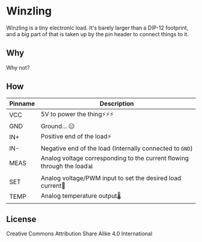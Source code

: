 # Winzling
Winzling is a tiny electronic load. It's barely larger than a DIP-12 footprint, and a big part of that is taken up by the pin header to connect things to it.

## Why
Why not?

## How
Pinname | Description
--------|------------
VCC|5V to power the thing⚡⚡⚡
GND|Ground... 😑
IN+|Positive end of the load⚡
IN-|Negative end of the load (Internally connected to ```GND```)
MEAS|Analog voltage corresponding to the current flowing through the load📊
SET|Analog voltage/PWM input to set the desired load current📏
TEMP|Analog temperature output🌡️

## License
Creative Commons Attribution Share Alike 4.0 International

